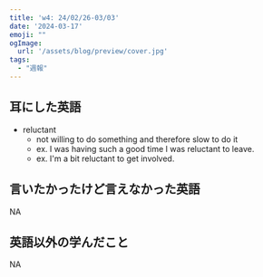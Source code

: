 ```yaml
---
title: 'w4: 24/02/26-03/03'
date: '2024-03-17'
emoji: ""
ogImage:
  url: '/assets/blog/preview/cover.jpg'
tags:
  - "週報"
---
```


## 耳にした英語

- reluctant
    - not willing to do something and therefore slow to do it
    - ex. I was having such a good time I was reluctant to leave.
    - ex. I'm a bit reluctant to get involved.

## 言いたかったけど言えなかった英語

NA

## 英語以外の学んだこと

NA